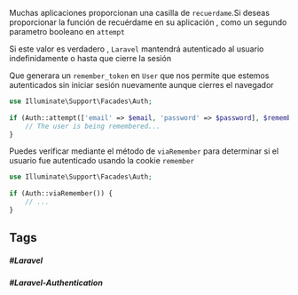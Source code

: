 Muchas aplicaciones proporcionan una casilla de `recuerdame`.Si deseas proporcionar la función de recuérdame en su aplicación , como un segundo parametro booleano en `attempt`

Si este valor es verdadero , `Laravel` mantendrá autenticado al usuario indefinidamente o hasta que cierre la sesión

Que generara un `remember_token` en `User` que nos permite que estemos autenticados sin iniciar sesión nuevamente aunque cierres el navegador

```php
use Illuminate\Support\Facades\Auth;
 
if (Auth::attempt(['email' => $email, 'password' => $password], $remember)) {
    // The user is being remembered...
}
```

Puedes veríficar mediante el método de `viaRemember` para determinar si el usuario fue autenticado usando la cookie `remember`

```php
use Illuminate\Support\Facades\Auth;
 
if (Auth::viaRemember()) {
    // ...
}
```
## Tags

##### #Laravel
##### #Laravel-Authentication